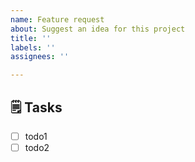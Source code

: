 ```yaml
---
name: Feature request
about: Suggest an idea for this project
title: ''
labels: ''
assignees: ''

---
```


## 🗒 Tasks
- [ ] todo1
- [ ] todo2
